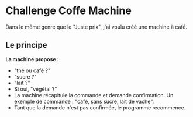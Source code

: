# Challenge Coffe Machine

Dans le même genre que le "Juste prix", j'ai voulu créé une machine à café.

## Le principe

**La machine propose :**

- "thé ou café ?"
- "sucre ?"
- "lait ?"
- Si oui, "végétal ?"
- La machine récapitule la commande et demande confirmation. Un exemple de commande : "café, sans sucre, lait de vache".
- Tant que la demande n'est pas confirmée, le programme recommence.

